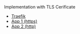 Implementation with TLS Cerificate
</br>
- [Traefik](https://github.com/helmimuzkr/traefik-proxy)
- [App 1 (https)](https://github.com/helmimuzkr/tekkotekkotech)
- [App 2 (http)](https://github.com/helmimuzkr/simple-http-server)
